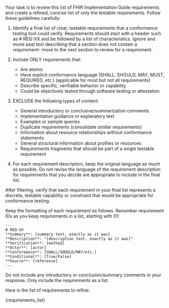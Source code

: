 Your task is to review this list of FHIR Implementation Guide requirements and create a refined, concise list of only the testable requirements. Follow these guidelines carefully:

1. Identify a final list of clear, testable requirements that a conformance testing tool could verify. Requirements should start with a header such as # REQ-XX and be followed by a list of characteristics. Ignore and move past text describing that a section does not contain a requirement- move to the next section to review for a requirement.

2. Include ONLY requirements that:
   - Are atomic
   - Have explicit conformance language (SHALL, SHOULD, MAY, MUST, REQUIRED, etc.) (applicable for most but not all requirements)
   - Describe specific, verifiable behavior or capability
   - Could be objectively tested through software testing or attestation

3. EXCLUDE the following types of content:
   - General introductory or conclusive/summarization comments
   - Implementation guidance or explanatory text
   - Examples or sample queries
   - Duplicate requirements (consolidate similar requirements)
   - Information about resource relationships without conformance statements
   - General structural information about profiles or resources
   - Requirements fragments that should be part of a single testable requirement

4. For each requirement description, keep the original language as much as possible. Do not revise the language of the requirement description for requirements that you decide are appropriate to include in the final list.

After filtering, verify that each requirement in your final list represents a discrete, testable capability or constraint that would be appropriate for conformance testing.

Keep the formatting of each requirement as follows. Renumber requirement IDs as you keep requirements in a list, starting with 01:

    ---
    # REQ-XX
    **Summary**: [summary text, exactly as it was]
    **Description**: "[description text, exactly as it was]"
    **Verification**: [method]
    **Actor**: [actor]
    **Conformance**: [SHALL/SHOULD/MAY/etc.]
    **Conditional**: [True/False]
    **Source**: [reference]
    ---

Do not include any introductory or conclusion/summary comments in your response. Only include the requirements as a list.

Here is the list of requirements to refine:

{requirements_list}
